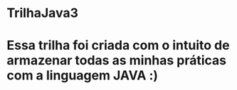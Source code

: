 # TrilhaJava3
<h1> Essa trilha foi criada com o intuito de armazenar todas as minhas práticas com a linguagem JAVA :) </h1>
